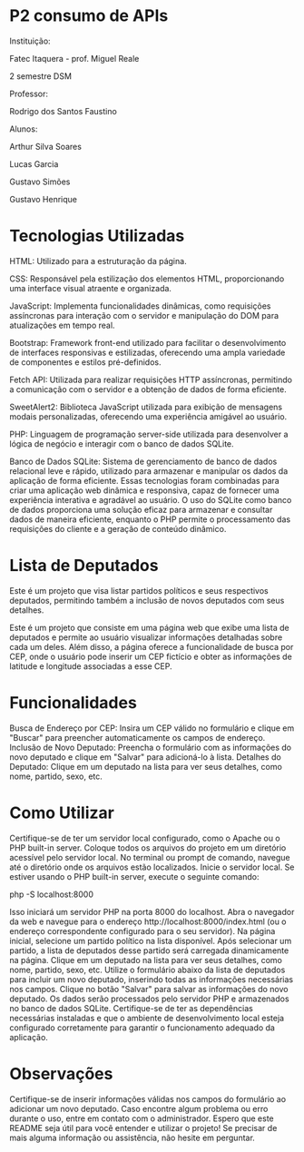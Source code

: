 # P2 consumo de APIs 
Instituição:

Fatec Itaquera - prof. Miguel Reale

2 semestre DSM
 
Professor:

Rodrigo dos Santos Faustino

Alunos: 

Arthur Silva Soares

Lucas Garcia

Gustavo Simões

Gustavo Henrique

# Tecnologias Utilizadas
HTML: Utilizado para a estruturação da página.

CSS: Responsável pela estilização dos elementos HTML, proporcionando uma interface visual atraente e organizada.

JavaScript: Implementa funcionalidades dinâmicas, como requisições assíncronas para interação com o servidor e manipulação do DOM para atualizações em tempo real.

Bootstrap: Framework front-end utilizado para facilitar o desenvolvimento de interfaces responsivas e estilizadas, oferecendo uma ampla variedade de componentes e estilos pré-definidos.

Fetch API: Utilizada para realizar requisições HTTP assíncronas, permitindo a comunicação com o servidor e a obtenção de dados de forma eficiente.

SweetAlert2: Biblioteca JavaScript utilizada para exibição de mensagens modais personalizadas, oferecendo uma experiência amigável ao usuário.

PHP: Linguagem de programação server-side utilizada para desenvolver a lógica de negócio e interagir com o banco de dados SQLite.

Banco de Dados SQLite: Sistema de gerenciamento de banco de dados relacional leve e rápido, utilizado para armazenar e manipular os dados da aplicação de forma eficiente.
Essas tecnologias foram combinadas para criar uma aplicação web dinâmica e responsiva, capaz de fornecer uma experiência interativa e agradável ao usuário. O uso do SQLite como banco de dados proporciona uma solução eficaz para armazenar e consultar dados de maneira eficiente, enquanto o PHP permite o processamento das requisições do cliente e a geração de conteúdo dinâmico.

# Lista de Deputados 
Este é um projeto que visa listar partidos políticos e seus respectivos deputados, permitindo também a inclusão de novos deputados com seus detalhes.

Este é um projeto que consiste em uma página web que exibe uma lista de deputados e permite ao usuário visualizar informações detalhadas sobre cada um deles. Além disso, a página oferece a funcionalidade de busca por CEP, onde o usuário pode inserir um CEP fictício e obter as informações de latitude e longitude associadas a esse CEP.

# Funcionalidades
Busca de Endereço por CEP: Insira um CEP válido no formulário e clique em "Buscar" para preencher automaticamente os campos de endereço.
Inclusão de Novo Deputado: Preencha o formulário com as informações do novo deputado e clique em "Salvar" para adicioná-lo à lista.
Detalhes do Deputado: Clique em um deputado na lista para ver seus detalhes, como nome, partido, sexo, etc.

# Como Utilizar
Certifique-se de ter um servidor local configurado, como o Apache ou o PHP built-in server.
Coloque todos os arquivos do projeto em um diretório acessível pelo servidor local.
No terminal ou prompt de comando, navegue até o diretório onde os arquivos estão localizados.
Inicie o servidor local. Se estiver usando o PHP built-in server, execute o seguinte comando:


php -S localhost:8000

Isso iniciará um servidor PHP na porta 8000 do localhost.
Abra o navegador da web e navegue para o endereço http://localhost:8000/index.html (ou o endereço correspondente configurado para o seu servidor).
Na página inicial, selecione um partido político na lista disponível.
Após selecionar um partido, a lista de deputados desse partido será carregada dinamicamente na página.
Clique em um deputado na lista para ver seus detalhes, como nome, partido, sexo, etc.
Utilize o formulário abaixo da lista de deputados para incluir um novo deputado, inserindo todas as informações necessárias nos campos.
Clique no botão "Salvar" para salvar as informações do novo deputado. Os dados serão processados pelo servidor PHP e armazenados no banco de dados SQLite.
Certifique-se de ter as dependências necessárias instaladas e que o ambiente de desenvolvimento local esteja configurado corretamente para garantir o funcionamento adequado da aplicação.


# Observações
Certifique-se de inserir informações válidas nos campos do formulário ao adicionar um novo deputado.
Caso encontre algum problema ou erro durante o uso, entre em contato com o administrador.
Espero que este README seja útil para você entender e utilizar o projeto! Se precisar de mais alguma informação ou assistência, não hesite em perguntar.









